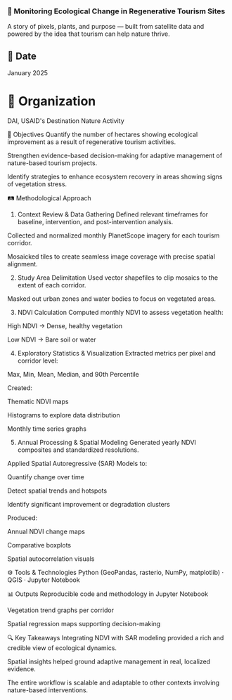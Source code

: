 ### 🌿 Monitoring Ecological Change in Regenerative Tourism Sites

A story of pixels, plants, and purpose — built from satellite data and powered by the idea that tourism can help nature thrive.

## 📅 Date

January 2025

# 🏢 Organization
DAI, USAID's Destination Nature Activity

🎯 Objectives
Quantify the number of hectares showing ecological improvement as a result of regenerative tourism activities.

Strengthen evidence-based decision-making for adaptive management of nature-based tourism projects.

Identify strategies to enhance ecosystem recovery in areas showing signs of vegetation stress.

🛤️ Methodological Approach
1. Context Review & Data Gathering
Defined relevant timeframes for baseline, intervention, and post-intervention analysis.

Collected and normalized monthly PlanetScope imagery for each tourism corridor.

Mosaicked tiles to create seamless image coverage with precise spatial alignment.

2. Study Area Delimitation
Used vector shapefiles to clip mosaics to the extent of each corridor.

Masked out urban zones and water bodies to focus on vegetated areas.

3. NDVI Calculation
Computed monthly NDVI to assess vegetation health:

High NDVI → Dense, healthy vegetation

Low NDVI → Bare soil or water

4. Exploratory Statistics & Visualization
Extracted metrics per pixel and corridor level:

Max, Min, Mean, Median, and 90th Percentile

Created:

Thematic NDVI maps

Histograms to explore data distribution

Monthly time series graphs

5. Annual Processing & Spatial Modeling
Generated yearly NDVI composites and standardized resolutions.

Applied Spatial Autoregressive (SAR) Models to:

Quantify change over time

Detect spatial trends and hotspots

Identify significant improvement or degradation clusters

Produced:

Annual NDVI change maps

Comparative boxplots

Spatial autocorrelation visuals

⚙️ Tools & Technologies
Python (GeoPandas, rasterio, NumPy, matplotlib) · QGIS · Jupyter Notebook

📊 Outputs
Reproducible code and methodology in Jupyter Notebook

Vegetation trend graphs per corridor

Spatial regression maps supporting decision-making

🔍 Key Takeaways
Integrating NDVI with SAR modeling provided a rich and credible view of ecological dynamics.

Spatial insights helped ground adaptive management in real, localized evidence.

The entire workflow is scalable and adaptable to other contexts involving nature-based interventions.

